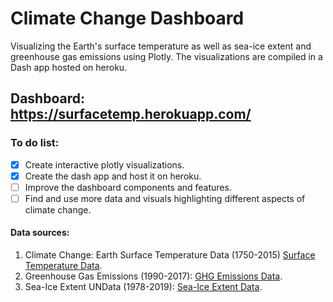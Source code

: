 # Climate Change Dashboard
Visualizing the Earth's surface temperature as well as sea-ice extent and greenhouse gas emissions using Plotly. The visualizations are compiled in a Dash app hosted on heroku.

## Dashboard: https://surfacetemp.herokuapp.com/

### To do list:
- [x] Create interactive plotly visualizations.
- [x] Create the dash app and host it on heroku.
- [ ] Improve the dashboard components and features.
- [ ] Find and use more data and visuals highlighting different aspects of climate change.

#### Data sources:
1. Climate Change: Earth Surface Temperature Data (1750-2015) [Surface Temperature Data](https://berkeleyearth.org/data/).
2. Greenhouse Gas Emissions (1990-2017): [GHG Emissions Data](http://data.un.org/Explorer.aspx).
3. Sea-Ice Extent UNData (1978-2019): [Sea-Ice Extent Data](https://www.kaggle.com/datasets/nsidcorg/daily-sea-ice-extent-data).
